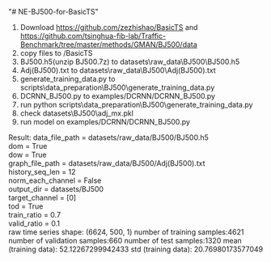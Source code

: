 "# NE-BJ500-for-BasicTS" 
1. Download https://github.com/zezhishao/BasicTS and https://github.com/tsinghua-fib-lab/Traffic-Benchmark/tree/master/methods/GMAN/BJ500/data
2. copy files to /BasicTS
3.   BJ500.h5(unzip BJ500.7z)   to datasets\raw_data\BJ500\BJ500.h5
4.   Adj(BJ500).txt             to datasets\raw_data\BJ500\Adj(BJ500).txt
5.   generate_training_data.py  to scripts\data_preparation\BJ500\generate_training_data.py
6.   DCRNN_BJ500.py to examples/DCRNN/DCRNN_BJ500.py
7. run python scripts\data_preparation\BJ500\generate_training_data.py
8. check datasets\BJ500\adj_mx.pkl
9. run model on examples/DCRNN/DCRNN_BJ500.py

Result:
      data_file_path = datasets/raw_data/BJ500/BJ500.h5             
                 dom = True                                         
                 dow = True                                         
     graph_file_path = datasets/raw_data/BJ500/Adj(BJ500).txt       
     history_seq_len = 12                                           
   norm_each_channel = False                                        
          output_dir = datasets/BJ500                               
      target_channel = [0]                                          
                 tod = True                                         
         train_ratio = 0.7                                          
         valid_ratio = 0.1                                          
raw time series shape: (6624, 500, 1)
number of training samples:4621
number of validation samples:660
number of test samples:1320
mean (training data): 52.12267299942433
std (training data): 20.76980173577049
